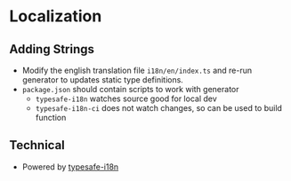 # Localization

## Adding Strings

- Modify the english translation file `i18n/en/index.ts` and re-run generator to updates static 
  type definitions.
- `package.json` should contain scripts to work with generator
    - `typesafe-i18n` watches source good for local dev
    - `typesafe-i18n-ci` does not watch changes, so can be used to build function

## Technical

- Powered by [typesafe-i18n](https://github.com/ivanhofer/typesafe-i18n)
